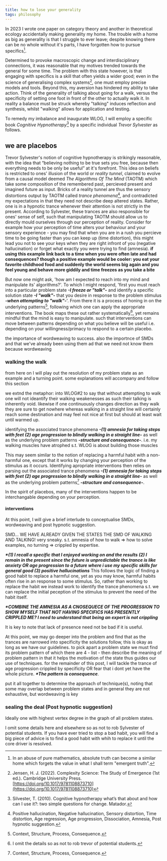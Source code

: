 ```yaml
---
title: how to lose your generality
tags: philosophy
---
```


In 2023 I wrote one paper on category theory and another in theoretical ecology accidentally making generality my home. The trouble with a home as big as generality is that I struggle to ever leave;<!--more--> despite knowing there can be no whole without it's parts, I have forgotten how to pursue specifics[^1].

Determined to provoke macroscopic change and interdisciplinary connections, it was reasonable that my motives trended towards the general for some time. The problem with this state however, is that engaging with specifics is a skill that often yields a wider good; even in the science of generalising complex systems[^2], one must employ precise models and tools. Beyond this, my aversion has hindered my ability to take action. Think of the generality of talking about going for a walk, versus the specificity of setting one foot in front of the other to actually walk it. In reality a balance must be struck whereby "talking" induces reflection and synthesis, whilst "walking" allows for application and testing.

To remedy my imbalance and inaugurate WLOG, I will employ a specific book _Cognitive Hypnotherapy_[^3] by a specific individual _Trevor Sylvester_ as follows.

## we are placebos

Trevor Sylvester's notion of cognitive hypnotherapy is strikingly reasonable, with the idea that “believing nothing to be true sets you free, because then everything needs to be only be useful” at it's forefront. This idea on beliefs is restricted to ones' illusion of the world or _reality tunnel_, claimed to evolve from a causal model deemed _The Algorithms Of The Mind_ (TAOTM) which take some composition of the remembered past, percieved present and imagined future as input. Bricks of a reality tunnel are thus the sensory distortions output by TAOTM called _trance phenomena_[^4], and contradicted my expectations in that they need not describe deep altered states. Rather, one is in a hypnotic trance whenever their attention is not strictly in the present. According to Sylvester, these trances are also responsible for ones' sense of self, such that manipulating TAOTM should allow us to directly mould ourselves through our perception of reality. Consider for example how your perception of time alters your behaviour and your sensory experience - you may find that when you are in a rush you percieve time to be going faster than you can keep up (time distortion), this might lead you not to see your keys when they are right infront of you (negative hallucination) or forget what exactly you were trying to find (amnesia). **if using this example link back to a time when you were often late and had consequences? though a positive example would be cooler: you eat your favorite childhood food and suddenly the world seems big again and you feel young and behave more giddily and time freezes as you take a bite**

But now one might ask, 'how am I expected to reach into my mind and manipulate its' algorithms?'. To which I might respond, 'first you must reach into a particular problem state **_-I freeze or "talk"-_** and identify a specific solution state **_-I "walk"-_** that you desire in response to the problem stimulus **_-when attempting to "walk"-_**'. From there it is a process of honing in on the underlying patterns[^5], following which one can apply the appropriate interventions. The book maps these out rather systematically[^6], yet remains mindful that the mind is easy to manipulate. such that interventions can move between patterns depending on what you believe will be useful i.e. depending on your willingness/primacy to respond to a certain placebo. 

the importance of wordweaving to success. also the importnce of SMDs and that we've already been using them ad that we need not know them because wordweaving

### walking the walk

from here on I will play out the resolution of my problem state as an example and a turning point. some explanations will accompany and follow this section

we extnd the metaphor: into WLOG#2 to say that without attempting to walk one will not ideantify their walking weakenesses as such their talking is inherently void. likewise if one continuously changes direction as they walk they are sure to get nowhere whereas walking in a straight line will certainly reach some destination and may feel not nice at first but should at least wait until warmed up.

identifying the associated trance phenomena **_-(1) amnesia for taking steps with feet (2) age progression to blindly walking in a straight line_-** as well as the underlying problem patterns **_-structure and consequence-_**. i.e. my walking muscles have atrophed s.t. WLOG is about building those muscles


This may seem similar to the notion of replacing a harmful habit with a non-harmful one, except that it works by changing your perception of the stimulus as it occurs. Identifying apropriate interventions then relies on parsing out the associated trance phenomena **_-(1) amnesia for taking steps with feet (2) age progression to blindly walking in a straight line_-** as well as the underlying problem patterns[^5] **_-structure and consequence-_**. 

In the spirit of placebos, many of the interventions happen to be interchangable depending on your perception.

#### interventions

At this point, I will give a brief interlude to conceptualise SMDs, wordweaving and post hypnotic suggestion.

SMD... WE HAVE ALREADY GIVEN THE STATES THE SMD OF WALKING AND TALKING! very sneaky. s.t. amnesia of how to walk => how to solve examples, no turning => crippled by expertise.

**_*(1) I recall a specific that I enjoyed working on and the results (2) I remain in the present since the future is unpredictable the trance is like anxiety OR age progression to a future where i use my specific skills for general good (3) positive hallucinations_** This follows the logic of finding a good habit to replace a harmful one, yet as you may know, harmful habits often rise in an response to some stimulus. So, rather than working to replace the habit we instead work to identify the trance phenomena s.t. we can replace the initial peception of the stimulus to prevent the need of the habit itself. 

**_*COMBINE THE AMNESIA AS A CNOSEQUECE OF THE PROGRESSION TO SHOW MYSELF THAT NOT HAVING SPECIFICS HAS PRESENTLY CRIPPLED ME? I need to understand that being an expert is not crippling_**


It is key to note that lack of presence need not be bad if it is useful.

At this point, we may go deeper into the problem and find that as the trances are narrowed into specificity the solutions follow, this is okay as long as we have our guidelines. to pick apart a problem state we must find its problem pattern of which there are 4 - list - then describe the meaning of  problem pattern in that it helps the motivation of the state thus guides our use of techniques. for the remainder of this post, I will tackle the trance of age progression crippled by specificity OR fear that i dont yet have the whole picture. **_*The pattern is consequence_**.

put it all together to determine the approach of technique(s), noting that some may overlap between problem states and in general they are not exhaustive, but wordweaving is key

### sealing the deal (Post hypnotic suggestion)

[^1]: In an abuse of pure mathematics, absolute truth can become a similar home which forgets the value in what I shall term "emergent truth".
[^2]: Jensen, H. J. (2022). Complexity Science: The Study of Emergence (1st ed.). Cambridge University Press. [https://doi.org/10.1017/9781108873710](https://doi.org/10.1017/9781108873710)
[^3]: Silvester, T. (2010). Cognitive hypnotherapy what’s that about and how can I use it?: two simple questions for change. Matador.
[^4]: Positive hallucination, Negative hallucination, Sensory distortion, Time distortion, Age regression, Age progression, Dissociation, Amnesia, Post hypnotic suggestion.
[^5]: Context, Structure, Process, Consequence.
[^6]: I omit the details so as not to rob trevor of potential students.


Ideally one with highest vertex degree in the graph of all problem states.


I omit some details here and elsewhere so as not to rob Sylvester of potential students.   If you have ever tried to stop a bad habit, you will find a big piece of advice is to find a good habit with whih to replace it until the core driver is resolved.
